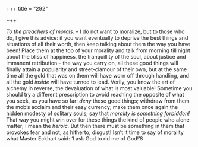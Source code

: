 +++
title = "292"

+++

*To the preachers of morals.* – I do not want to moralize, but to those who do, I give this advice: if you want eventually to deprive the best things and situations of all their worth, then keep talking about them the way you have been\! Place them at the top of your morality and talk from morning till night about the bliss of happiness, the tranquillity of the soul, about justice and immanent retribution – the way you carry on, all these good things will finally attain a popularity and street-clamour of their own, but at the same time all the gold that was on them will have worn off through handling, and all the gold *inside* will have turned to lead. Verily, you know the art of alchemy in reverse, the devaluation of what is most valuable\! Sometime you should try a different prescription to avoid reaching the opposite of what you seek, as you have so far: *deny* these good things; withdraw from them the mob’s acclaim and their easy currency; make them once again the hidden modesty of solitary souls; say that *morality is something forbidden\!* That way you might win over for these things the kind of people who alone matter; I mean the *heroic.* But then there must be something in them that provokes fear and not, as hitherto, disgust\! Isn’t it time to say of morality what Master Eckhart said: ‘I ask God to rid me of God\!’8


